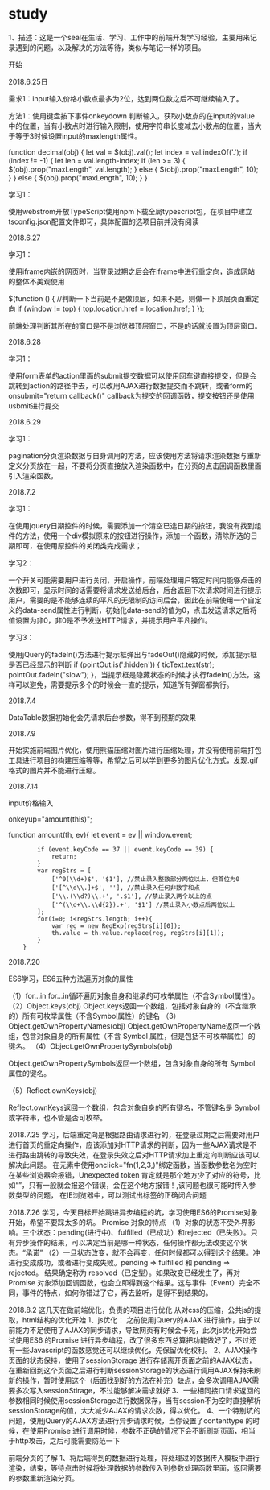 # study


1、描述：这是一个seal在生活、学习、工作中的前端开发学习经验，主要用来记录遇到的问题，以及解决的方法等待，类似与笔记一样的项目。


开始

2018.6.25日

需求1：input输入价格小数点最多为2位，达到两位数之后不可继续输入了。

方法1：使用键盘按下事件onkeydown 判断输入，获取小数点的在input的value中的位置，当有小数点时进行输入限制，使用字符串长度减去小数点的位置，当大于等于3时候设置input的maxlength属性。

function decimal(obj) {
    let val = $(obj).val();
    let index = val.indexOf('.');
    if (index != -1) {
        let len = val.length-index;
        if (len >= 3) {
            $(obj).prop("maxLength", val.length);
        } else {
            $(obj).prop("maxLength", 10);
        }
    } else {
        $(obj).prop("maxLength", 10);
    }
}

学习1：

使用webstrom开放TypeScript使用npm下载全局typescript包，在项目中建立tsconfig.json配置文件即可，具体配置的选项目前并没有阅读

2018.6.27

学习1：

使用iframe内嵌的网页时，当登录过期之后会在iframe中进行重定向，造成网站的整体不美观使用 

$(function () {
    //判断一下当前是不是做顶层，如果不是，则做一下顶层页面重定向
    if (window != top) {
        top.location.href = location.href;
    }
});

前端处理判断其所在的窗口是不是浏览器顶层窗口，不是的话就设置为顶层窗口。


2018.6.28

学习1：

使用form表单的action里面的submit提交数据可以使用回车键直接提交，但是会跳转到action的路径中去，可以改用AJAX进行数据提交而不跳转，或者form的onsubmit="return callback()" callback为提交的回调函数，提交按钮还是使用usbmit进行提交

2018.6.29

学习1：

pagination分页渲染数据与自身调用的方法，应该使用方法将请求渲染数据与重新定义分页放在一起，不要将分页直接放入渲染函数中，在分页的点击回调函数里面引入渲染函数，


2018.7.2

学习1：

在使用jquery日期控件的时候，需要添加一个清空已选日期的按钮，我没有找到组件的方法，使用一个div模拟原来的按钮进行操作，添加一个函数，清除所选的日期即可，在使用原控件的关闭类完成需求；

学习2：

一个开关可能需要用户进行关闭，开启操作，前端处理用户特定时间内能够点击的次数即可，显示时间的话需要将请求发送给后台，后台返回下次请求时间进行提示用户，需要的是不能够连续的平凡的无限制的访问后台，因此在前端使用一个自定义的data-send属性进行判断，初始化data-send的值为0，点击发送请求之后将值设置为非0，非0是不予发送HTTP请求，并提示用户平凡操作。

学习3：

使用jQuery的fadeIn()方法进行提示框弹出与fadeOut()隐藏的时候，添加提示框是否已经显示的判断 if (pointOut.is(':hidden')) {
        ticText.text(str);
        pointOut.fadeIn("slow");
    }，当提示框是隐藏状态的时候才执行fadeIn()方法，这样可以避免，需要提示多个的时候会一直的提示，知道所有弹窗都执行。

2018.7.4

DataTable数据初始化会先请求后台参数，得不到预期的效果

2018.7.9

开始实施前端图片优化，使用熊猫压缩对图片进行压缩处理，并没有使用前端打包工具进行项目的构建压缩等等，希望之后可以学到更多的图片优化方式，发现.gif格式的图片并不能进行压缩。


2018.7.14

input价格输入

onkeyup="amount(this)";

function amount(th, ev){
            let event = ev || window.event;

            if (event.keyCode == 37 || event.keyCode == 39) {
                return;
            }
            var regStrs = [
                ['^0(\\d+)$', '$1'], //禁止录入整数部分两位以上，但首位为0
                ['[^\\d\\.]+$', ''], //禁止录入任何非数字和点
                ['\\.(\\d?)\\.+', '.$1'], //禁止录入两个以上的点
                ['^(\\d+\\.\\d{2}).+', '$1'] //禁止录入小数点后两位以上
            ];
            for(i=0; i<regStrs.length; i++){
                var reg = new RegExp(regStrs[i][0]);
                th.value = th.value.replace(reg, regStrs[i][1]);
            }
        }

2018.7.20

ES6学习，ES6五种方法遍历对象的属性

 （1）for...in
 for...in循环遍历对象自身和继承的可枚举属性（不含Symbol属性）。
 （2）Object.keys(obj)
 Object.keys返回一个数组，包括对象自身的（不含继承的）所有可枚举属性（不含Symbol属性）的键名
 （3）Object.getOwnPropertyNames(obj)
 Object.getOwnPropertyName返回一个数组，包含对象自身的所有属性（不含 Symbol 属性，但是包括不可枚举属性）的键名。
（4）Object.getOwnPropertySymbols(obj)

Object.getOwnPropertySymbols返回一个数组，包含对象自身的所有 Symbol 属性的键名。

（5）Reflect.ownKeys(obj)

Reflect.ownKeys返回一个数组，包含对象自身的所有键名，不管键名是 Symbol 或字符串，也不管是否可枚举。

2018.7.25
学习，后端重定向是根据路由请求进行的，在登录过期之后需要对用户进行首页的重定向操作，应该添加对HTTP请求的判断，因为一些AJAX请求是不进行路由跳转的导致失效，在登录失效之后对HTTP请求加上重定向判断应该可以解决此问题。
在元素中使用onclick="fn(1,2,3,)"绑定函数，当函数参数名为空时在某些浏览器会报错，Unexpected token 肯定就是那个地方少了对应的符号，比如“”，只有一般就会报这个错误，会在<!DOCTYPE html>这个地方报错！,该问题也很可能时传入参数类型的问题，
在IE浏览器中，可以测试出标签的正确闭合问题

2018.7.26
学习，今天目标开始跳进异步编程的坑，学习使用ES6的Promise对象开始，希望不要踩太多的坑。
Promise 对象的特点
（1）对象的状态不受外界影响。三个状态：pending(进行中)、fulfilled（已成功）和rejected（已失败）。只有异步操作的结果，可以决定当前是哪一种状态，任何操作都无法改变这个状态。“承诺”
（2）一旦状态改变，就不会再变，任何时候都可以得到这个结果。冲进行变成成功，或者进行变成失败。pending => fulfilled 和 pending => rejected。 结果确定称为 resolved（已定型）。如果改变已经发生了，再对Promise 对象添加回调函数，也会立即得到这个结果。这与事件（Event）完全不同，事件的特点，如何你错过了它，再去监听，是得不到结果的。

2018.8.2
这几天在做前端优化，负责的项目进行优化
从对css的压缩，公共js的提取，html结构的优化开始
1、js优化：  之前使用jQuery的AJAX 进行操作，由于以前能力不足使用了AJAX的同步请求，导致网页有时候会卡死，此次js优化开始尝试使用ES6 的Promise 进行异步编程，改了很多东西总算把功能做好了，不过还有一些Javascript的函数感觉还可以继续优化，先保留优化权利。
2、AJAX操作页面的状态保持，使用了sessionStorage 进行存储离开页面之前的AJAX状态，在重新回到这个页面之后进行判断sessionStorage的状态进行调用AJAX保持未刷新的操作，暂时使用这个（后面找到好的方法在补充）缺点，会多次调用AJAX需要多次写入sessionStirage，不过能够解决需求就好
3、一些相同接口请求返回的参数相同时候使用sessionStorage进行数据保存，当有session不为空时直接解析sessionStorage的值，大大减少AJAX的请求次数，得以优化。
4、一个特别坑的问题，使用jQuery的AJAX方法进行异步请求时候，当你设置了contenttype 的时候，在使用Promise 进行调用时候，参数不正确的情况下会不断刷新页面，相当于http攻击，之后可能需要防范一下

前端分页的了解
1、将后端得到的数据进行处理，将处理过的数据传入模板中进行渲染，结束，等待点击时候将处理数据的参数传入到参数处理函数里面，返回需要的参数重新渲染分页。
